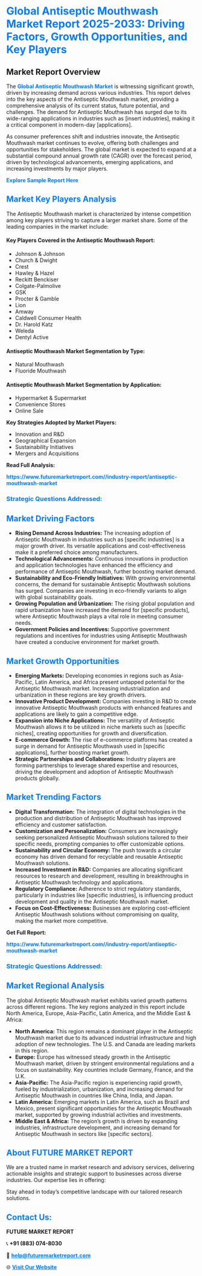 <h1 style="color: #007BFF;">Global Antiseptic Mouthwash Market Report 2025-2033: Driving Factors, Growth Opportunities, and Key Players</h1>

<section id="overview">
<h2>Market Report Overview</h2>
<p>The <a href="https://www.futuremarketreport.com//industry-report/antiseptic-mouthwash-market" style="color: #007BFF; text-decoration: none;"><strong>Global Antiseptic Mouthwash Market</strong></a> is witnessing significant growth, driven by increasing demand across various industries. This report delves into the key aspects of the Antiseptic Mouthwash market, providing a comprehensive analysis of its current status, future potential, and challenges. The demand for Antiseptic Mouthwash has surged due to its wide-ranging applications in industries such as [insert industries], making it a critical component in modern-day [applications].</p>
<p>As consumer preferences shift and industries innovate, the Antiseptic Mouthwash market continues to evolve, offering both challenges and opportunities for stakeholders. The global market is expected to expand at a substantial compound annual growth rate (CAGR) over the forecast period, driven by technological advancements, emerging applications, and increasing investments by major players.</p>
</section>

<section id="overview">
<p><a href="https://www.futuremarketreport.com//request-sample/reportId=85673" style="color: #007BFF; text-decoration: none;"><strong>Explore Sample Report Here</strong></a></p>
</section>

<section id="key-players">
<h2 style="color: #007BFF;">Market Key Players Analysis</h2>
<p>The Antiseptic Mouthwash market is characterized by intense competition among key players striving to capture a larger market share. Some of the leading companies in the market include:</p>
<h4>Key Players Covered in the Antiseptic Mouthwash Report:</h4>
<ul><li>Johnson &amp; Johnson</li><li>Church &amp; Dwight</li><li>Crest</li><li>Hawley &amp; Hazel</li><li>Reckitt Benckiser</li><li>Colgate-Palmolive</li><li>GSK</li><li>Procter &amp; Gamble</li><li>Lion</li><li>Amway</li><li>Caldwell Consumer Health</li><li>Dr. Harold Katz</li><li>Weleda</li><li>Dentyl Active</li></ul>
<h4>Antiseptic Mouthwash Market Segmentation by Type:</h4>
<ul><li>Natural Mouthwash</li><li>Fluoride Mouthwash</li></ul>

<h4>Antiseptic Mouthwash Market Segmentation by Application:</h4>
<ul><li>Hypermarket &amp; Supermarket</li><li>Convenience Stores</li><li>Online Sale</li></ul>
<p><strong>Key Strategies Adopted by Market Players:</strong></p>
<ul>
<li>Innovation and R&D</li>
<li>Geographical Expansion</li>
<li>Sustainability Initiatives</li>
<li>Mergers and Acquisitions</li>
</ul>
</section>

<section>
<p><strong>Read Full Analysis: </strong></p><a href="https://www.futuremarketreport.com//industry-report/antiseptic-mouthwash-market" style="color: #007BFF; text-decoration: none;"><strong>https://www.futuremarketreport.com//industry-report/antiseptic-mouthwash-market</strong></a>
<h3 style="color: #007BFF;">Strategic Questions Addressed:</h3>
</section>

<section id="driving-factors">
<h2 style="color: #007BFF;">Market Driving Factors</h2>
<ul>
<li><strong>Rising Demand Across Industries:</strong> The increasing adoption of Antiseptic Mouthwash in industries such as [specific industries] is a major growth driver. Its versatile applications and cost-effectiveness make it a preferred choice among manufacturers.</li>
<li><strong>Technological Advancements:</strong> Continuous innovations in production and application technologies have enhanced the efficiency and performance of Antiseptic Mouthwash, further boosting market demand.</li>
<li><strong>Sustainability and Eco-Friendly Initiatives:</strong> With growing environmental concerns, the demand for sustainable Antiseptic Mouthwash solutions has surged. Companies are investing in eco-friendly variants to align with global sustainability goals.</li>
<li><strong>Growing Population and Urbanization:</strong> The rising global population and rapid urbanization have increased the demand for [specific products], where Antiseptic Mouthwash plays a vital role in meeting consumer needs.</li>
<li><strong>Government Policies and Incentives:</strong> Supportive government regulations and incentives for industries using Antiseptic Mouthwash have created a conducive environment for market growth.</li>
</ul>
</section>

<section id="growth-opportunities">
<h2 style="color: #007BFF;">Market Growth Opportunities</h2>
<ul>
<li><strong>Emerging Markets:</strong> Developing economies in regions such as Asia-Pacific, Latin America, and Africa present untapped potential for the Antiseptic Mouthwash market. Increasing industrialization and urbanization in these regions are key growth drivers.</li>
<li><strong>Innovative Product Development:</strong> Companies investing in R&D to create innovative Antiseptic Mouthwash products with enhanced features and applications are likely to gain a competitive edge.</li>
<li><strong>Expansion into Niche Applications:</strong> The versatility of Antiseptic Mouthwash allows it to be utilized in niche markets such as [specific niches], creating opportunities for growth and diversification.</li>
<li><strong>E-commerce Growth:</strong> The rise of e-commerce platforms has created a surge in demand for Antiseptic Mouthwash used in [specific applications], further boosting market growth.</li>
<li><strong>Strategic Partnerships and Collaborations:</strong> Industry players are forming partnerships to leverage shared expertise and resources, driving the development and adoption of Antiseptic Mouthwash products globally.</li>
</ul>
</section>

<section id="trending-factors">
<h2 style="color: #007BFF;">Market Trending Factors</h2>
<ul>
<li><strong>Digital Transformation:</strong> The integration of digital technologies in the production and distribution of Antiseptic Mouthwash has improved efficiency and customer satisfaction.</li>
<li><strong>Customization and Personalization:</strong> Consumers are increasingly seeking personalized Antiseptic Mouthwash solutions tailored to their specific needs, prompting companies to offer customizable options.</li>
<li><strong>Sustainability and Circular Economy:</strong> The push towards a circular economy has driven demand for recyclable and reusable Antiseptic Mouthwash solutions.</li>
<li><strong>Increased Investment in R&D:</strong> Companies are allocating significant resources to research and development, resulting in breakthroughs in Antiseptic Mouthwash technology and applications.</li>
<li><strong>Regulatory Compliance:</strong> Adherence to strict regulatory standards, particularly in industries like [specific industries], is influencing product development and quality in the Antiseptic Mouthwash market.</li>
<li><strong>Focus on Cost-Effectiveness:</strong> Businesses are exploring cost-efficient Antiseptic Mouthwash solutions without compromising on quality, making the market more competitive.</li>
</ul>
</section>

<section>
<p><strong>Get Full Report: </strong></p><a href="https://www.futuremarketreport.com//industry-report/antiseptic-mouthwash-market" style="color: #007BFF; text-decoration: none;"><strong>https://www.futuremarketreport.com//industry-report/antiseptic-mouthwash-market</strong></a>
<h3 style="color: #007BFF;">Strategic Questions Addressed:</h3>
</section>


<section id="regional-analysis">
<h2 style="color: #007BFF;">Market Regional Analysis</h2>
<p>The global Antiseptic Mouthwash market exhibits varied growth patterns across different regions. The key regions analyzed in this report include North America, Europe, Asia-Pacific, Latin America, and the Middle East & Africa:</p>
<ul>
<li><strong>North America:</strong> This region remains a dominant player in the Antiseptic Mouthwash market due to its advanced industrial infrastructure and high adoption of new technologies. The U.S. and Canada are leading markets in this region.</li>
<li><strong>Europe:</strong> Europe has witnessed steady growth in the Antiseptic Mouthwash market, driven by stringent environmental regulations and a focus on sustainability. Key countries include Germany, France, and the U.K.</li>
<li><strong>Asia-Pacific:</strong> The Asia-Pacific region is experiencing rapid growth, fueled by industrialization, urbanization, and increasing demand for Antiseptic Mouthwash in countries like China, India, and Japan.</li>
<li><strong>Latin America:</strong> Emerging markets in Latin America, such as Brazil and Mexico, present significant opportunities for the Antiseptic Mouthwash market, supported by growing industrial activities and investments.</li>
<li><strong>Middle East & Africa:</strong> The region’s growth is driven by expanding industries, infrastructure development, and increasing demand for Antiseptic Mouthwash in sectors like [specific sectors].</li>
</ul>
</section>

<footer>
<h2 style="color: #007BFF;">About FUTURE MARKET REPORT</h2>
<p>We are a trusted name in market research and advisory services, delivering actionable insights and strategic support to businesses across diverse industries. Our expertise lies in offering:</p>

<p>Stay ahead in today’s competitive landscape with our tailored research solutions.</p>

<h2 style="color: #007BFF;">Contact Us:</h2>
<p><strong>FUTURE MARKET REPORT</strong></p>
<p>📞 <strong>+91 (883) 074-8030</strong></p>
<p>📧 <strong><a href="mailto:help@futuremarketreport.com" style="color: #007BFF;">help@futuremarketreport.com</a></strong></p>
<p>🌐 <strong><a href="https://www.futuremarketreport.com/" style="color: #007BFF;">Visit Our Website</a></strong></p>
</footer>
